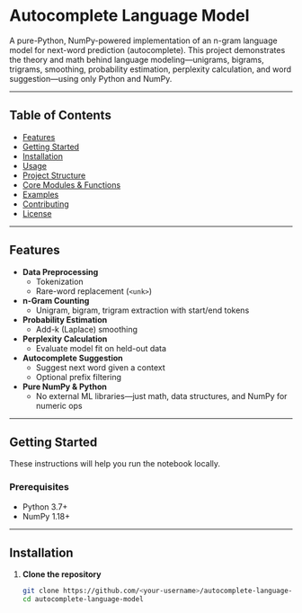 # Autocomplete Language Model

A pure-Python, NumPy-powered implementation of an n-gram language model for next-word prediction (autocomplete). This project demonstrates the theory and math behind language modeling—unigrams, bigrams, trigrams, smoothing, probability estimation, perplexity calculation, and word suggestion—using only Python and NumPy.

---

## Table of Contents

- [Features](#features)  
- [Getting Started](#getting-started)  
- [Installation](#installation)  
- [Usage](#usage)  
- [Project Structure](#project-structure)  
- [Core Modules & Functions](#core-modules--functions)  
- [Examples](#examples)  
- [Contributing](#contributing)  
- [License](#license)  

---

## Features

- **Data Preprocessing**  
  - Tokenization  
  - Rare-word replacement (`<unk>`)
- **n-Gram Counting**  
  - Unigram, bigram, trigram extraction with start/end tokens  
- **Probability Estimation**  
  - Add-k (Laplace) smoothing  
- **Perplexity Calculation**  
  - Evaluate model fit on held-out data  
- **Autocomplete Suggestion**  
  - Suggest next word given a context  
  - Optional prefix filtering  
- **Pure NumPy & Python**  
  - No external ML libraries—just math, data structures, and NumPy for numeric ops  

---

## Getting Started

These instructions will help you run the notebook locally.

### Prerequisites

- Python 3.7+  
- NumPy 1.18+  

---

## Installation

1. **Clone the repository**  
   ```bash
   git clone https://github.com/<your-username>/autocomplete-language-model.git
   cd autocomplete-language-model
